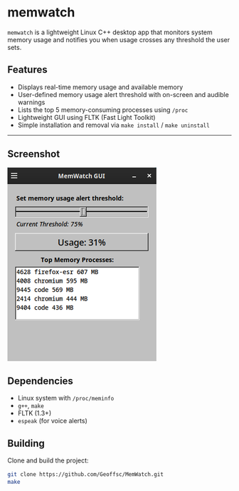 # memwatch

`memwatch` is a lightweight Linux C++ desktop app that monitors system memory usage and notifies you when usage crosses any threshold the user sets.

## Features

- Displays real-time memory usage and available memory
- User-defined memory usage alert threshold with on-screen and audible warnings
- Lists the top 5 memory-consuming processes using `/proc`
- Lightweight GUI using FLTK (Fast Light Toolkit)
- Simple installation and removal via `make install` / `make uninstall`

---

## Screenshot
![screenshot](assets/MemWatchGUI.png)

## Dependencies

- Linux system with `/proc/meminfo`
- `g++`, `make`
- FLTK (1.3+)
- `espeak` (for voice alerts)

## Building

Clone and build the project:

```bash
git clone https://github.com/Geoffsc/MemWatch.git
make
